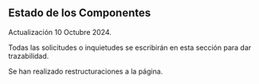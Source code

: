 ## Estado de los Componentes

Actualización 10 Octubre 2024.

Todas las solicitudes o inquietudes se escribirán en esta sección para dar trazabilidad.

Se han realizado restructuraciones a la página.
